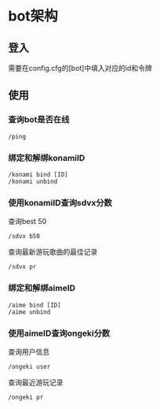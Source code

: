 # bot架构
## 登入
需要在config.cfg的[bot]中填入对应的id和令牌  
## 使用
### 查询bot是否在线
```
/ping 
```
### 绑定和解绑konamiID
```
/konami bind [ID]
/konami unbind
```
### 使用konamiID查询sdvx分数
查询best 50  
```
/sdvx b50
```
查询最新游玩歌曲的最佳记录
```
/sdvx pr
```
### 绑定和解绑aimeID
```
/aime bind [ID]
/aime unbind
```
### 使用aimeID查询ongeki分数
查询用户信息
```
/ongeki user
```
查询最近游玩记录
```
/ongeki pr
```